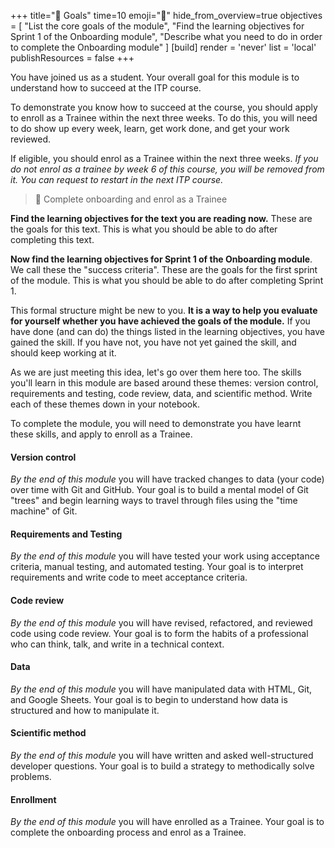 +++
title="🎯 Goals"
time=10
emoji="🎯"
hide_from_overview=true
objectives = [
  "List the core goals of the module",
  "Find the learning objectives for Sprint 1 of the Onboarding module",
  "Describe what you need to do in order to complete the Onboarding module"
]
[build]
  render = 'never'
  list = 'local'
  publishResources = false
+++

You have joined us as a student. Your overall goal for this module is to understand how to succeed at the ITP course.

To demonstrate you know how to succeed at the course, you should apply to enroll as a Trainee within the next three weeks. To do this, you will need to do show up every week, learn, get work done, and get your work reviewed.

If eligible, you should enrol as a Trainee within the next three weeks. _If you do not enrol as a trainee by week 6 of this course, you will be removed from it. You can request to restart in the next ITP course._

> 🎯 Complete onboarding and enrol as a Trainee

**Find the learning objectives for the text you are reading now.** These are the goals for this text. This is what you should be able to do after completing this text.

**Now find the learning objectives for Sprint 1 of the Onboarding module**. We call these the "success criteria". These are the goals for the first sprint of the module. This is what you should be able to do after completing Sprint 1.

This formal structure might be new to you. **It is a way to help you evaluate for yourself whether you have achieved the goals of the module.** If you have done (and can do) the things listed in the learning objectives, you have gained the skill. If you have not, you have not yet gained the skill, and should keep working at it.

As we are just meeting this idea, let's go over them here too. The skills you'll learn in this module are based around these themes: version control, requirements and testing, code review, data, and scientific method. Write each of these themes down in your notebook.

To complete the module, you will need to demonstrate you have learnt these skills, and apply to enroll as a Trainee.

#### Version control

_By the end of this module_ you will have tracked changes to data (your code) over time with Git and GitHub. Your goal is to build a mental model of Git "trees" and begin learning ways to travel through files using the "time machine" of Git.

#### Requirements and Testing

_By the end of this module_ you will have tested your work using acceptance criteria, manual testing, and automated testing. Your goal is to interpret requirements and write code to meet acceptance criteria.

#### Code review

_By the end of this module_ you will have revised, refactored, and reviewed code using code review. Your goal is to form the habits of a professional who can think, talk, and write in a technical context.

#### Data

_By the end of this module_ you will have manipulated data with HTML, Git, and Google Sheets. Your goal is to begin to understand how data is structured and how to manipulate it.

#### Scientific method

_By the end of this module_ you will have written and asked well-structured developer questions. Your goal is to build a strategy to methodically solve problems.

#### Enrollment

_By the end of this module_ you will have enrolled as a Trainee. Your goal is to complete the onboarding process and enrol as a Trainee.
